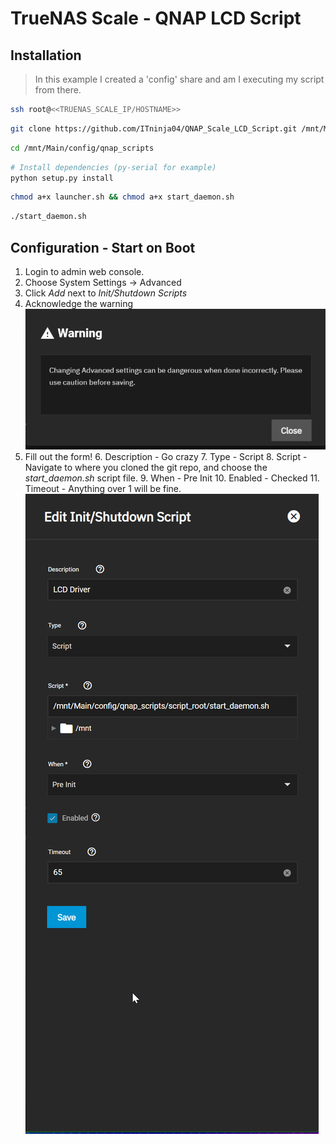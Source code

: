 # TrueNAS Scale - QNAP LCD Script

## Installation

> In this example I created a 'config' share and am I executing my script from there.

```bash
ssh root@<<TRUENAS_SCALE_IP/HOSTNAME>>
```

```bash
git clone https://github.com/ITninja04/QNAP_Scale_LCD_Script.git /mnt/Main/config/qnap_scripts
```

```bash
cd /mnt/Main/config/qnap_scripts
```

```bash
# Install dependencies (py-serial for example)
python setup.py install
```

```bash
chmod a+x launcher.sh && chmod a+x start_daemon.sh
```

```bash
./start_daemon.sh
```


## Configuration - Start on Boot
1. Login to admin web console.
2. Choose System Settings -> Advanced 
3. Click _Add_ next to _Init/Shutdown Scripts_
4. Acknowledge the warning
![Add Script Warning](_assets/add_init_script_warning.png)
5. Fill out the form!
   6. Description - Go crazy
   7. Type - Script
   8. Script - Navigate to where you cloned the git repo, and choose the _start_daemon.sh_ script file. 
   9. When - Pre Init
   10. Enabled - Checked
   11. Timeout - Anything over 1 will be fine. 
   ![Edit Script Modal](_assets/edit_init_script.png)


